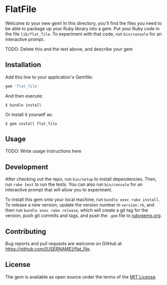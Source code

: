 # FlatFile

Welcome to your new gem! In this directory, you'll find the files you need to be able to package up your Ruby library into a gem. Put your Ruby code in the file `lib/flat_file`. To experiment with that code, run `bin/console` for an interactive prompt.

TODO: Delete this and the text above, and describe your gem

## Installation

Add this line to your application's Gemfile:

```ruby
gem 'flat_file'
```

And then execute:

    $ bundle install

Or install it yourself as:

    $ gem install flat_file

## Usage

TODO: Write usage instructions here

## Development

After checking out the repo, run `bin/setup` to install dependencies. Then, run `rake test` to run the tests. You can also run `bin/console` for an interactive prompt that will allow you to experiment.

To install this gem onto your local machine, run `bundle exec rake install`. To release a new version, update the version number in `version.rb`, and then run `bundle exec rake release`, which will create a git tag for the version, push git commits and tags, and push the `.gem` file to [rubygems.org](https://rubygems.org).

## Contributing

Bug reports and pull requests are welcome on GitHub at https://github.com/[USERNAME]/flat_file.


## License

The gem is available as open source under the terms of the [MIT License](https://opensource.org/licenses/MIT).
